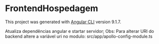 # FrontendHospedagem

This project was generated with [Angular CLI](https://github.com/angular/angular-cli) version 9.1.7.

Atualiza dependências angular e startar servidor;
Obs: Para alterar URI do backend altere a variável uri no modulo: src/app/apollo-config-module.ts
